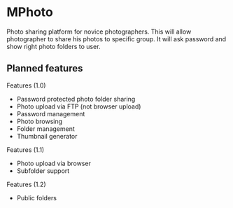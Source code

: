 MPhoto
======

Photo sharing platform for novice photographers. This will allow photographer to share his photos to specific group. It will ask password and show right photo folders to user.

Planned features
----------------

Features (1.0) 

- Password protected photo folder sharing
- Photo upload via FTP (not browser upload)
- Password management
- Photo browsing
- Folder management
- Thumbnail generator

Features (1.1)

- Photo upload via browser
- Subfolder support

Features (1.2)

- Public folders